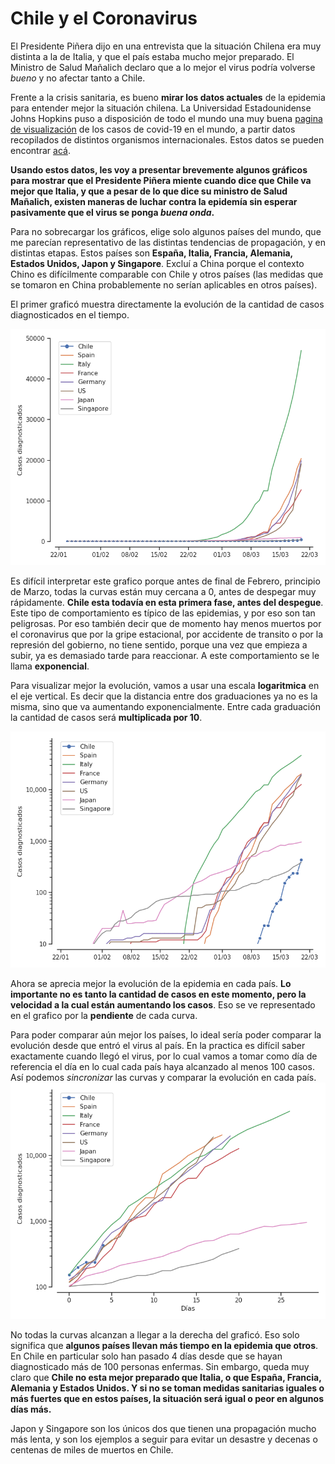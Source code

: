# Chile y el Coronavirus

El Presidente Piñera dijo en una entrevista que la situación Chilena era muy distinta a la de Italia, y que el país estaba mucho mejor preparado.
El Ministro de Salud Mañalich declaro que a lo mejor el virus podría volverse *bueno* y no afectar tanto a Chile.

Frente a la crisis sanitaria, es bueno **mirar los datos actuales** de la epidemia para entender mejor la situación chilena.
La Universidad Estadounidense Johns Hopkins puso a disposición de todo el mundo una muy buena [pagina de visualización](https://www.arcgis.com/apps/opsdashboard/index.html#/bda7594740fd40299423467b48e9ecf6) de los casos de covid-19 en el mundo, a partir datos recopilados de distintos organismos internacionales. Estos datos se pueden encontrar [acá](https://github.com/CSSEGISandData/COVID-19).

**Usando estos datos, les voy a presentar brevemente algunos gráficos para mostrar que el Presidente Piñera miente cuando dice que Chile va mejor que Italia, y que a pesar de lo que dice su ministro de Salud Mañalich, existen maneras de luchar contra la epidemía sin esperar pasivamente que el virus se ponga *buena onda*.**


Para no sobrecargar los gráficos, elige solo algunos países del mundo, que me parecían representativo de las distintas tendencias de propagación, y en distintas etapas. Estos países son **España, Italia, Francia, Alemania, Estados Unidos, Japon y Singapore**. Excluí a China porque el contexto Chino es difícilmente comparable con Chile y otros países (las medidas que se tomaron en China probablemente no serían aplicables en otros países).

El primer graficó muestra directamente la evolución de la cantidad de casos diagnosticados en el tiempo.

![](Plots/linear.png)

Es difícil interpretar este grafico porque antes de final de Febrero, principio de Marzo, todas la curvas están muy cercana a 0, antes de despegar muy rápidamente. **Chile esta todavía en esta primera fase, antes del despegue**. Este tipo de comportamiento es típico de las epidemias, y por eso son tan peligrosas. Por eso también decir que de momento hay menos muertos por el coronavirus que por la gripe estacional, por accidente de transito o por la represión del gobierno, no tiene sentido, porque una vez que empieza a subir, ya es demasiado tarde para reaccionar. A este comportamiento se le llama **exponencial**.

Para visualizar mejor la evolución, vamos a usar una escala **logaritmica** en el eje vertical. Es decir que la distancia entre dos graduaciones ya no es la misma, sino que va aumentando exponencialmente. Entre cada graduación la cantidad de casos será **multiplicada por 10**.

![](Plots/logarithmic.png)

Ahora se aprecia mejor la evolución de la epidemia en cada país. **Lo importante no es tanto la cantidad de casos en este momento, pero la velocidad a la cual están aumentando los casos**. Eso se ve representado en el grafico por la **pendiente** de cada curva.

Para poder comparar aún mejor los países, lo ideal sería poder comparar la evolución desde que entró el virus al país. En la practica es difícil saber exactamente cuando llegó el virus, por lo cual vamos a tomar como día de referencia el día en lo cual cada país haya alcanzado al menos 100 casos. Así podemos *sincronizar* las curvas y comparar la evolución en cada país.
![](Plots/logarithmic_offset.png)

No todas la curvas alcanzan a llegar a la derecha del graficó. Eso solo significa que **algunos países llevan más tiempo en la epidemia que otros**. En Chile en particular solo han pasado 4 días desde que se hayan diagnosticado más de 100 personas enfermas. Sin embargo, queda muy claro que **Chile no esta mejor preparado que Italia, o que España, Francia, Alemania y Estados Unidos. Y si no se toman medidas sanitarias iguales o más fuertes que en estos países, la situación será igual o peor en algunos días más.**

Japon y Singapore son los únicos dos que tienen una propagación mucho más lenta, y son los ejemplos a seguir para evitar un desastre y decenas o centenas de miles de muertos en Chile.
